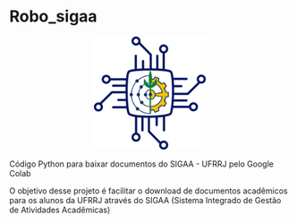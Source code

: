 # Robo_sigaa

<p align="center">
<img src="https://github.com/Patotricks15/Robo_sigaa/blob/main/Robot_sigaa_logo.png" width="40%"></img></center>
</p>

Código Python para baixar documentos do SIGAA - UFRRJ pelo Google Colab

O objetivo desse projeto é facilitar o download de documentos acadêmicos para os alunos da UFRRJ através do SIGAA (Sistema Integrado de Gestão de Atividades Acadêmicas)
